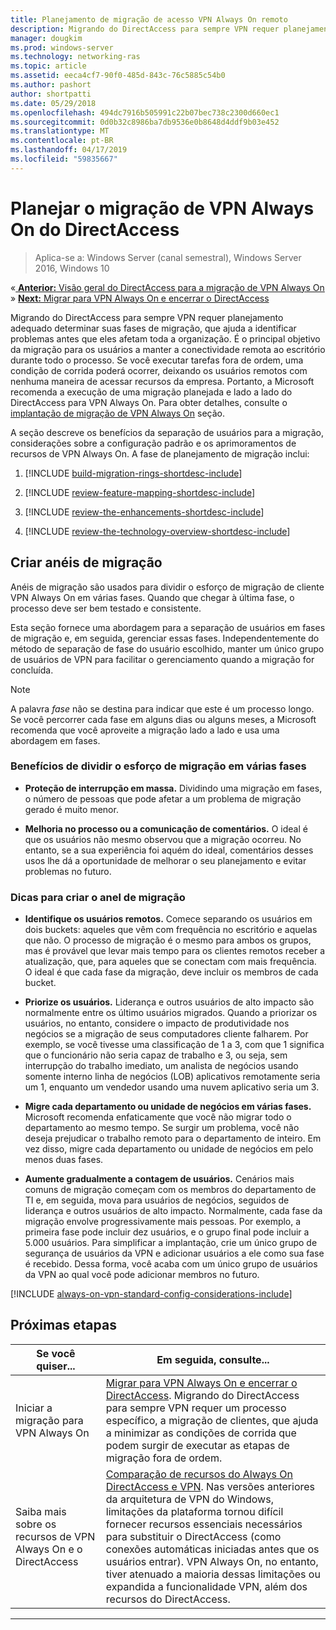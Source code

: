```yaml
---
title: Planejamento de migração de acesso VPN Always On remoto
description: Migrando do DirectAccess para sempre VPN requer planejamento adequado determinar suas fases de migração, que ajuda a identificar problemas antes que eles afetam toda a organização.
manager: dougkim
ms.prod: windows-server
ms.technology: networking-ras
ms.topic: article
ms.assetid: eeca4cf7-90f0-485d-843c-76c5885c54b0
ms.author: pashort
author: shortpatti
ms.date: 05/29/2018
ms.openlocfilehash: 494dc7916b505991c22b07bec738c2300d660ec1
ms.sourcegitcommit: 0d0b32c8986ba7db9536e0b8648d4ddf9b03e452
ms.translationtype: MT
ms.contentlocale: pt-BR
ms.lasthandoff: 04/17/2019
ms.locfileid: "59835667"
---
```

# <a name="plan-the-directaccess-to-always-on-vpn-migration"></a>Planejar o migração de VPN Always On do DirectAccess

>Aplica-se a: Windows Server (canal semestral), Windows Server 2016, Windows 10

&#171;[ **Anterior:** Visão geral do DirectAccess para a migração de VPN Always On](da-always-on-migration-overview.md)<br>
&#187; [**Next:** Migrar para VPN Always On e encerrar o DirectAccess](da-always-on-migration-deploy.md)


Migrando do DirectAccess para sempre VPN requer planejamento adequado determinar suas fases de migração, que ajuda a identificar problemas antes que eles afetam toda a organização. É o principal objetivo da migração para os usuários a manter a conectividade remota ao escritório durante todo o processo. Se você executar tarefas fora de ordem, uma condição de corrida poderá ocorrer, deixando os usuários remotos com nenhuma maneira de acessar recursos da empresa. Portanto, a Microsoft recomenda a execução de uma migração planejada e lado a lado do DirectAccess para VPN Always On. Para obter detalhes, consulte o [implantação de migração de VPN Always On](da-always-on-migration-deploy.md) seção.

A seção descreve os benefícios da separação de usuários para a migração, considerações sobre a configuração padrão e os aprimoramentos de recursos de VPN Always On. A fase de planejamento de migração inclui:

1.  [!INCLUDE [build-migration-rings-shortdesc-include](../includes/build-migration-rings-shortdesc-include.md)]

2.  [!INCLUDE [review-feature-mapping-shortdesc-include](../includes/review-feature-mapping-shortdesc-include.md)] 

3.  [!INCLUDE [review-the-enhancements-shortdesc-include](../includes/review-the-enhancements-shortdesc-include.md)] 

4.  [!INCLUDE [review-the-technology-overview-shortdesc-include](../includes/review-the-technology-overview-shortdesc-include.md)]

## <a name="build-migration-rings"></a>Criar anéis de migração
Anéis de migração são usados para dividir o esforço de migração de cliente VPN Always On em várias fases. Quando que chegar à última fase, o processo deve ser bem testado e consistente.

Esta seção fornece uma abordagem para a separação de usuários em fases de migração e, em seguida, gerenciar essas fases. Independentemente do método de separação de fase do usuário escolhido, manter um único grupo de usuários de VPN para facilitar o gerenciamento quando a migração for concluída.

>[!NOTE] 
>A palavra _fase_ não se destina para indicar que este é um processo longo. Se você percorrer cada fase em alguns dias ou alguns meses, a Microsoft recomenda que você aproveite a migração lado a lado e usa uma abordagem em fases.

### <a name="benefits-of-dividing-the-migration-effort-into-multiple-phases"></a>Benefícios de dividir o esforço de migração em várias fases

-   **Proteção de interrupção em massa.** Dividindo uma migração em fases, o número de pessoas que pode afetar a um problema de migração gerado é muito menor.

-   **Melhoria no processo ou a comunicação de comentários.** O ideal é que os usuários não mesmo observou que a migração ocorreu. No entanto, se a sua experiência foi aquém do ideal, comentários desses usos lhe dá a oportunidade de melhorar o seu planejamento e evitar problemas no futuro.

### <a name="tips-for-building-your-migration-ring"></a>Dicas para criar o anel de migração

-   **Identifique os usuários remotos.** Comece separando os usuários em dois buckets: aqueles que vêm com frequência no escritório e aquelas que não. O processo de migração é o mesmo para ambos os grupos, mas é provável que levar mais tempo para os clientes remotos receber a atualização, que, para aqueles que se conectam com mais frequência. O ideal é que cada fase da migração, deve incluir os membros de cada bucket.

-  **Priorize os usuários.** Liderança e outros usuários de alto impacto são normalmente entre os último usuários migrados. Quando a priorizar os usuários, no entanto, considere o impacto de produtividade nos negócios se a migração de seus computadores cliente falharem. Por exemplo, se você tivesse uma classificação de 1 a 3, com que 1 significa que o funcionário não seria capaz de trabalho e 3, ou seja, sem interrupção do trabalho imediato, um analista de negócios usando somente interno linha de negócios (LOB) aplicativos remotamente seria um 1, enquanto um vendedor usando uma nuvem  aplicativo seria um 3.

-   **Migre cada departamento ou unidade de negócios em várias fases.** Microsoft recomenda enfaticamente que você não migrar todo o departamento ao mesmo tempo. Se surgir um problema, você não deseja prejudicar o trabalho remoto para o departamento de inteiro. Em vez disso, migre cada departamento ou unidade de negócios em pelo menos duas fases.

-   **Aumente gradualmente a contagem de usuários.** Cenários mais comuns de migração começam com os membros do departamento de TI e, em seguida, mova para usuários de negócios, seguidos de liderança e outros usuários de alto impacto. Normalmente, cada fase da migração envolve progressivamente mais pessoas. Por exemplo, a primeira fase pode incluir dez usuários, e o grupo final pode incluir a 5.000 usuários. Para simplificar a implantação, crie um único grupo de segurança de usuários da VPN e adicionar usuários a ele como sua fase é recebido. Dessa forma, você acaba com um único grupo de usuários da VPN ao qual você pode adicionar membros no futuro.

[!INCLUDE [always-on-vpn-standard-config-considerations-include](../includes/always-on-vpn-standard-config-considerations-include.md)]


## <a name="next-step"></a>Próximas etapas

|Se você quiser...  |Em seguida, consulte...  |
|---------|---------|
|Iniciar a migração para VPN Always On     |[Migrar para VPN Always On e encerrar o DirectAccess](da-always-on-migration-deploy.md). Migrando do DirectAccess para sempre VPN requer um processo específico, a migração de clientes, que ajuda a minimizar as condições de corrida que podem surgir de executar as etapas de migração fora de ordem.         |
|Saiba mais sobre os recursos de VPN Always On e o DirectAccess    |[Comparação de recursos do Always On DirectAccess e VPN](../vpn/vpn-map-da.md). Nas versões anteriores da arquitetura de VPN do Windows, limitações da plataforma tornou difícil fornecer recursos essenciais necessários para substituir o DirectAccess (como conexões automáticas iniciadas antes que os usuários entrar). VPN Always On, no entanto, tiver atenuado a maioria dessas limitações ou expandida a funcionalidade VPN, além dos recursos do DirectAccess.         |



---